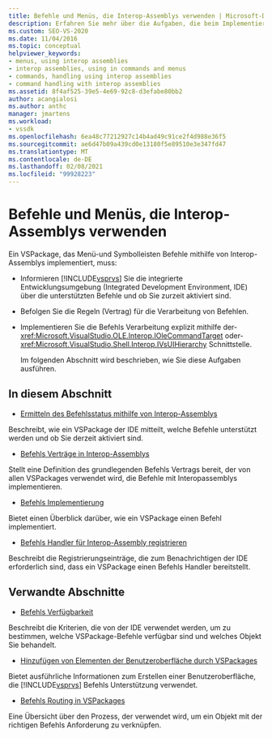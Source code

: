 ```yaml
---
title: Befehle und Menüs, die Interop-Assemblys verwenden | Microsoft-Dokumentation
description: Erfahren Sie mehr über die Aufgaben, die beim Implementieren von Menü-und Symbolleisten Befehlen in einem VSPackage mithilfe von Interop-Assemblys ausgeführt werden müssen.
ms.custom: SEO-VS-2020
ms.date: 11/04/2016
ms.topic: conceptual
helpviewer_keywords:
- menus, using interop assemblies
- interop assemblies, using in commands and menus
- commands, handling using interop assemblies
- command handling with interop assemblies
ms.assetid: 8f4af525-39e5-4e69-92c8-d3efabe80bb2
author: acangialosi
ms.author: anthc
manager: jmartens
ms.workload:
- vssdk
ms.openlocfilehash: 6ea48c77212927c14b4ad49c91ce2f4d988e36f5
ms.sourcegitcommit: ae6d47b09a439cd0e13180f5e89510e3e347fd47
ms.translationtype: MT
ms.contentlocale: de-DE
ms.lasthandoff: 02/08/2021
ms.locfileid: "99928223"
---
```

# <a name="commands-and-menus-that-use-interop-assemblies"></a>Befehle und Menüs, die Interop-Assemblys verwenden
Ein VSPackage, das Menü-und Symbolleisten Befehle mithilfe von Interop-Assemblys implementiert, muss:

- Informieren [!INCLUDE[vsprvs](../../code-quality/includes/vsprvs_md.md)] Sie die integrierte Entwicklungsumgebung (Integrated Development Environment, IDE) über die unterstützten Befehle und ob Sie zurzeit aktiviert sind.

- Befolgen Sie die Regeln (Vertrag) für die Verarbeitung von Befehlen.

- Implementieren Sie die Befehls Verarbeitung explizit mithilfe der- <xref:Microsoft.VisualStudio.OLE.Interop.IOleCommandTarget> oder- <xref:Microsoft.VisualStudio.Shell.Interop.IVsUIHierarchy> Schnittstelle.

  Im folgenden Abschnitt wird beschrieben, wie Sie diese Aufgaben ausführen.

## <a name="in-this-section"></a>In diesem Abschnitt
- [Ermitteln des Befehlsstatus mithilfe von Interop-Assemblys](../../extensibility/internals/determining-command-status-by-using-interop-assemblies.md)

 Beschreibt, wie ein VSPackage der IDE mitteilt, welche Befehle unterstützt werden und ob Sie derzeit aktiviert sind.

- [Befehls Verträge in Interop-Assemblys](../../extensibility/internals/command-contracts-in-interop-assemblies.md)

 Stellt eine Definition des grundlegenden Befehls Vertrags bereit, der von allen VSPackages verwendet wird, die Befehle mit Interopassemblys implementieren.

- [Befehls Implementierung](../../extensibility/internals/command-implementation.md)

 Bietet einen Überblick darüber, wie ein VSPackage einen Befehl implementiert.

- [Befehls Handler für Interop-Assembly registrieren](../../extensibility/internals/registering-interop-assembly-command-handlers.md)

 Beschreibt die Registrierungseinträge, die zum Benachrichtigen der IDE erforderlich sind, dass ein VSPackage einen Befehls Handler bereitstellt.

## <a name="related-sections"></a>Verwandte Abschnitte
- [Befehls Verfügbarkeit](../../extensibility/internals/command-availability.md)

 Beschreibt die Kriterien, die von der IDE verwendet werden, um zu bestimmen, welche VSPackage-Befehle verfügbar sind und welches Objekt Sie behandelt.

- [Hinzufügen von Elementen der Benutzeroberfläche durch VSPackages](../../extensibility/internals/how-vspackages-add-user-interface-elements.md)

 Bietet ausführliche Informationen zum Erstellen einer Benutzeroberfläche, die [!INCLUDE[vsprvs](../../code-quality/includes/vsprvs_md.md)] Befehls Unterstützung verwendet.

- [Befehls Routing in VSPackages](../../extensibility/internals/command-routing-in-vspackages.md)

 Eine Übersicht über den Prozess, der verwendet wird, um ein Objekt mit der richtigen Befehls Anforderung zu verknüpfen.
